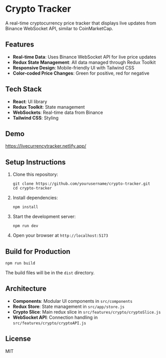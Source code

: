 # Crypto Tracker

A real-time cryptocurrency price tracker that displays live updates from Binance WebSocket API, similar to CoinMarketCap.

## Features

- **Real-time Data**: Uses Binance WebSocket API for live price updates
- **Redux State Management**: All data managed through Redux Toolkit
- **Responsive Design**: Mobile-friendly UI with Tailwind CSS
- **Color-coded Price Changes**: Green for positive, red for negative

## Tech Stack

- **React**: UI library
- **Redux Toolkit**: State management
- **WebSockets**: Real-time data from Binance
- **Tailwind CSS**: Styling

## Demo

https://livecurrencytracker.netlify.app/

## Setup Instructions

1. Clone this repository:
   ```
   git clone https://github.com/yourusername/crypto-tracker.git
   cd crypto-tracker
   ```

2. Install dependencies:
   ```
   npm install
   ```

3. Start the development server:
   ```
   npm run dev
   ```

4. Open your browser at `http://localhost:5173`

## Build for Production

```
npm run build
```

The build files will be in the `dist` directory.

## Architecture

- **Components**: Modular UI components in `src/components`
- **Redux Store**: State management in `src/app/store.js`
- **Crypto Slice**: Main redux slice in `src/features/crypto/cryptoSlice.js`
- **WebSocket API**: Connection handling in `src/features/crypto/cryptoAPI.js`

## License

MIT 
